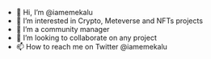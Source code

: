 - 👋 Hi, I’m @iamemekalu
- 👀 I’m interested in Crypto, Meteverse and NFTs projects
- 🌱 I’m a community manager
- 💞️ I’m looking to collaborate on any project 
- 📫 How to reach me on Twitter @iamemekalu

<!---
iamemekalu/iamemekalu is a ✨ special ✨ repository because its `README.md` (this file) appears on your GitHub profile.
You can click the Preview link to take a look at your changes.
--->
